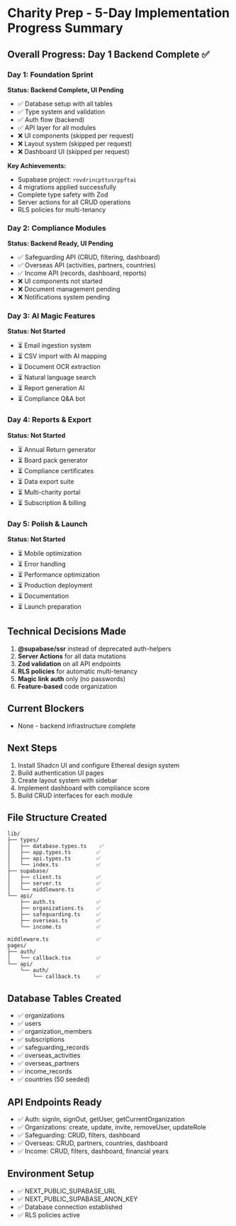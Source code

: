 # Charity Prep - 5-Day Implementation Progress Summary

## Overall Progress: Day 1 Backend Complete ✅

### Day 1: Foundation Sprint
**Status: Backend Complete, UI Pending**
- ✅ Database setup with all tables
- ✅ Type system and validation
- ✅ Auth flow (backend)
- ✅ API layer for all modules
- ❌ UI components (skipped per request)
- ❌ Layout system (skipped per request)
- ❌ Dashboard UI (skipped per request)

**Key Achievements:**
- Supabase project: `rovdrincpttusrppftai`
- 4 migrations applied successfully
- Complete type safety with Zod
- Server actions for all CRUD operations
- RLS policies for multi-tenancy

### Day 2: Compliance Modules
**Status: Backend Ready, UI Pending**
- ✅ Safeguarding API (CRUD, filtering, dashboard)
- ✅ Overseas API (activities, partners, countries)
- ✅ Income API (records, dashboard, reports)
- ❌ UI components not started
- ❌ Document management pending
- ❌ Notifications system pending

### Day 3: AI Magic Features
**Status: Not Started**
- ⏳ Email ingestion system
- ⏳ CSV import with AI mapping
- ⏳ Document OCR extraction
- ⏳ Natural language search
- ⏳ Report generation AI
- ⏳ Compliance Q&A bot

### Day 4: Reports & Export
**Status: Not Started**
- ⏳ Annual Return generator
- ⏳ Board pack generator
- ⏳ Compliance certificates
- ⏳ Data export suite
- ⏳ Multi-charity portal
- ⏳ Subscription & billing

### Day 5: Polish & Launch
**Status: Not Started**
- ⏳ Mobile optimization
- ⏳ Error handling
- ⏳ Performance optimization
- ⏳ Production deployment
- ⏳ Documentation
- ⏳ Launch preparation

## Technical Decisions Made
1. **@supabase/ssr** instead of deprecated auth-helpers
2. **Server Actions** for all data mutations
3. **Zod validation** on all API endpoints
4. **RLS policies** for automatic multi-tenancy
5. **Magic link auth** only (no passwords)
6. **Feature-based** code organization

## Current Blockers
- None - backend infrastructure complete

## Next Steps
1. Install Shadcn UI and configure Ethereal design system
2. Build authentication UI pages
3. Create layout system with sidebar
4. Implement dashboard with compliance score
5. Build CRUD interfaces for each module

## File Structure Created
```
lib/
├── types/
│   ├── database.types.ts    ✅
│   ├── app.types.ts        ✅
│   ├── api.types.ts        ✅
│   └── index.ts            ✅
├── supabase/
│   ├── client.ts           ✅
│   ├── server.ts           ✅
│   └── middleware.ts       ✅
└── api/
    ├── auth.ts             ✅
    ├── organizations.ts    ✅
    ├── safeguarding.ts     ✅
    ├── overseas.ts         ✅
    └── income.ts           ✅

middleware.ts               ✅
pages/
├── auth/
│   └── callback.tsx        ✅
└── api/
    └── auth/
        └── callback.ts     ✅
```

## Database Tables Created
- ✅ organizations
- ✅ users  
- ✅ organization_members
- ✅ subscriptions
- ✅ safeguarding_records
- ✅ overseas_activities
- ✅ overseas_partners
- ✅ income_records
- ✅ countries (50 seeded)

## API Endpoints Ready
- ✅ Auth: signIn, signOut, getUser, getCurrentOrganization
- ✅ Organizations: create, update, invite, removeUser, updateRole
- ✅ Safeguarding: CRUD, filters, dashboard
- ✅ Overseas: CRUD, partners, countries, dashboard
- ✅ Income: CRUD, filters, dashboard, financial years

## Environment Setup
- ✅ NEXT_PUBLIC_SUPABASE_URL
- ✅ NEXT_PUBLIC_SUPABASE_ANON_KEY
- ✅ Database connection established
- ✅ RLS policies active
